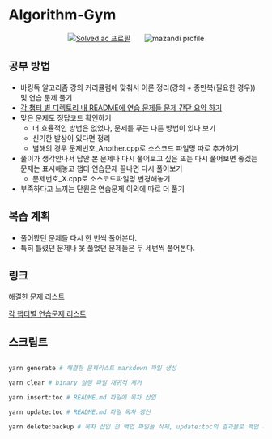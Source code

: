 # Algorithm-Gym

<div align=center>

[![Solved.ac
 프로필](http://mazassumnida.wtf/api/v2/generate_badge?boj=tjdals1771)](https://solved.ac/tjdals1771) &nbsp; &nbsp; &nbsp; ![mazandi profile](http://mazandi.herokuapp.com/api?handle=tjdals1771&theme=dark)

</div>

## 공부 방법

- 바킹독 알고리즘 강의 커리큘럼에 맞춰서 이론 정리(강의 + 종만북(필요한 경우)) 및 연습 문제 풀기
- [각 챕터 별 디렉토리 내 README에 연습 문제들 문제 간단 요약 하기](https://github.com/Sparta-Gym/Algorithm-Gym/issues/44#issue-1283115599)
- 맞은 문제도 정답코드 확인하기
  - 더 효율적인 방법은 없었나, 문제를 푸는 다른 방법이 있나 보기
  - 신기한 발상이 있다면 정리
  - 별해의 경우 문제번호\_Another.cpp로 소스코드 파일명 따로 추가하기
- 풀이가 생각안나서 답안 본 문제나 다시 풀어보고 싶은 또는 다시 풀어보면 좋겠는 문제는 표시해놓고 챕터 연습문제 끝나면 다시 풀어보기
  - 문제번호\_X.cpp로 소스코드파일명 변경해놓기
- 부족하다고 느끼는 단원은 연습문제 이외에 따로 더 풀기

## 복습 계획

- 풀어봤던 문제들 다시 한 번씩 풀어본다.
- 특히 틀렸던 문제나 못 풀었던 문제들은 두 세번씩 풀어본다.

## 링크

[해결한 문제 리스트](./solved%20problem%20list/)

[각 챕터별 연습문제 리스트](https://github.com/encrypted-def/basic-algo-lecture/blob/master/workbook.md)

## 스크립트

```bash

yarn generate # 해결한 문제리스트 markdown 파일 생성

yarn clear # binary 실행 파일 재귀적 제거

yarn insert:toc # README.md 파일에 목차 삽입

yarn update:toc # README.md 파일 목차 갱신

yarn delete:backup # 목차 삽입 전 백업 파일들 삭제, update:toc의 결과물로 백업 파일들 생성

```
